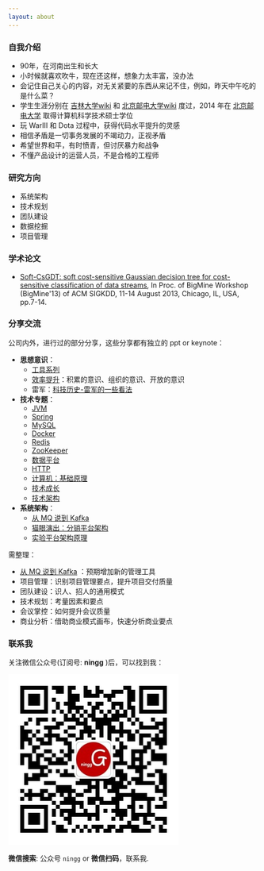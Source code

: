 ```yaml
---
layout: about
---
```


### 自我介绍

* 90年，在河南出生和长大
* 小时候就喜欢吹牛，现在还这样，想象力太丰富，没办法
* 会记住自己关心的内容，对无关紧要的东西从来记不住，例如，昨天中午吃的是什么菜？
* 学生生涯分别在 [吉林大学][吉林大学-百度][wiki][吉林大学] 和 [北京邮电大学][北京邮电大学-百度][wiki][北京邮电大学] 度过，2014 年在 [北京邮电大学] 取得计算机科学技术硕士学位
* 玩 WarIII 和 Dota 过程中，获得代码水平提升的灵感
* 相信矛盾是一切事务发展的不竭动力，正视矛盾
* 希望世界和平，有时愤青，但讨厌暴力和战争
* 不懂产品设计的运营人员，不是合格的工程师



### 研究方向

* 系统架构
* 技术规划
* 团队建设
* 数据挖掘
* 项目管理


### 学术论文

* [Soft-CsGDT: soft cost-sensitive Gaussian decision tree for cost-sensitive classification of data streams], In Proc. of BigMine Workshop (BigMine'13) of ACM SIGKDD, 11-14 August 2013, Chicago, IL, USA, pp.7-14. 

### 分享交流

公司内外，进行过的部分分享，这些分享都有独立的 ppt or keynote：

* **思想意识**：
	* [工具系列](/category/#tool-ref)
	* [效率提升](/category/#%E6%95%88%E7%8E%87%E6%8F%90%E5%8D%87-ref)：积累的意识、组织的意识、开放的意识
	* 雷军：[科技历史-雷军的一些看法](/tech-history-01-leijun-xiaomi/)
* **技术专题**：
	* [JVM](/category/#jvm-ref)
	* [Spring](/category/#spring-ref)
	* [MySQL](/category/#mysql-ref)
	* [Docker](/category/#docker-ref)
	* [Redis](/category/#redis-ref)
	* [ZooKeeper](/category/#zookeeper-ref)
	* [数据平台](/category/#%E6%95%B0%E6%8D%AE%E5%B9%B3%E5%8F%B0-ref)
	* [HTTP](/category/#http-ref)
	* [计算机：基础原理](/category/#%E5%9F%BA%E7%A1%80%E5%8E%9F%E7%90%86-ref)
	* [技术成长](/category/#%E6%8A%80%E6%9C%AF%E6%88%90%E9%95%BF-ref)
	* [技术架构](/category/#%E6%8A%80%E6%9C%AF%E6%9E%B6%E6%9E%84-ref)
* **系统架构**：
	* [从 MQ 说到 Kafka](/category/#kafka-ref)
	* [猫眼演出：分销平台架构](/arch-series-maoyan-show-open-platform-arch/)
	* [实验平台架构原理](/category/#experiment-ref)


需整理：

* [从 MQ 说到 Kafka](/category/#kafka-ref) ：预期增加新的管理工具
* 项目管理：识别项目管理要点，提升项目交付质量
* 团队建设：识人、招人的通用模式
* 技术规划：考量因素和要点
* 会议掌控：如何提升会议质量
* 商业分析：借助商业模式画布，快速分析商业要点

### 联系我

关注微信公众号(订阅号: **ningg** )后，可以找到我：

![](/images/wechat/qrcode_for_gh_7c277c30a2b5_344.jpg)

**微信搜索**: 公众号 `ningg` or **微信扫码**，联系我.


















[北京邮电大学]:		http://en.wikipedia.org/wiki/Beijing_University_of_Posts_and_Telecommunications
[吉林大学]:			http://en.wikipedia.org/wiki/Jilin_University

[北京邮电大学-百度]:		http://baike.baidu.com/view/3262.htm
[吉林大学-百度]:			http://baike.baidu.com/view/4124.htm

[Soft-CsGDT: soft cost-sensitive Gaussian decision tree for cost-sensitive classification of data streams]:			http://dl.acm.org/citation.cfm?id=2501223
[KDD 2013]:					http://www.kdd.org/kdd2013/


[DOI: 10.1145/2501221.2501223]:		http://dx.doi.org/10.1145/2501221.2501223
[微盘soft-csgdt]:					http://vdisk.weibo.com/s/Cbfky8Pvdfij5

